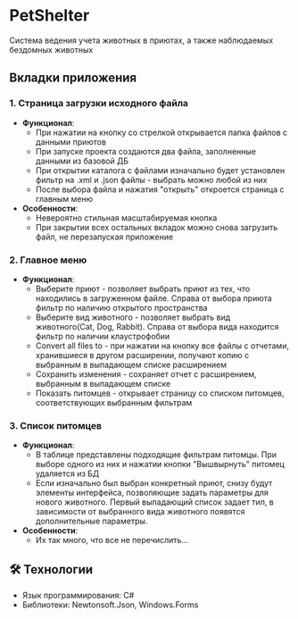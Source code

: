 # PetShelter

Система ведения учета животных в приютах, а также наблюдаемых бездомных животных

## Вкладки приложения

### 1. Страница загрузки исходного файла
- **Функционал**: 
  - При нажатии на кнопку со стрелкой открывается папка файлов с данными приютов
  - При запуске проекта создаются два файла, заполненные данными из базовой ДБ
  - При открытии каталога с файлами изначально будет установлен фильтр на .xml и .json файлы - выбрать можно любой из них
  - После выбора файла и нажатия "открыть" откроется страница с главным меню
- **Особенности**: 
  - Невероятно стильная масштабируемая кнопка
  - При закрытии всех остальных вкладок можно снова загрузить файл, не перезапуская приложение

### 2. Главное меню
- **Функционал**: 
  - Выберите приют - позволяет выбрать приют из тех, что находились в загруженном файле. Справа от выбора приюта фильтр по наличию открытого пространства
  - Выберите вид животного - позволяет выбрать вид животного(Cat, Dog, Rabbit). Справа от выбора вида находится фильтр по наличии клаустрофобии
  - Convert all files to - при нажатии на кнопку все файлы с отчетами, хранившиеся в другом расширении, получают копию с выбранным в выпадающем списке расширением
  - Сохранить изменения - сохраняет отчет с расширением, выбранным в выпадающем списке
  - Показать питомцев - открывает страницу со списком питомцев, соответствующих выбранным фильтрам

### 3. Список питомцев
- **Функционал**: 
  - В таблице представлены подходящие фильтрам питомцы. При выборе одного из них и нажатии кнопки "Вышвырнуть" питомец удаляется из БД
  - Если изначально был выбран конкретный приют, снизу будут элементы интерфейса, позволяющие задать параметры для нового животного. Первый выпадающий список задает тип, в зависимости от выбранного вида животного появятся дополнительные параметры. 
- **Особенности**: 
  - Их так много, что все не перечислить...

## 🛠 Технологии
- Язык программирования: C#
- Библиотеки: Newtonsoft.Json, Windows.Forms
